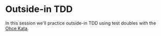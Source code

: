 # Outside-in TDD

In this session we'll practice outside-in TDD using test doubles with the [Ohce Kata](http://garajeando.blogspot.com.es/2016/05/the-ohce-kata-short-and-simple-exercise.html).
